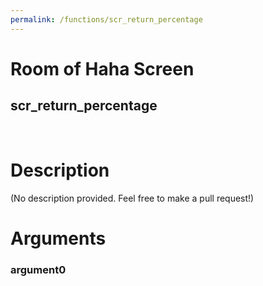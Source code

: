 ```yaml
---
permalink: /functions/scr_return_percentage
---
```

# Room of Haha Screen  
## scr_return_percentage  
&nbsp;  
# Description  
(No description provided. Feel free to make a pull request!) 
&nbsp;  
# Arguments
### argument0

&nbsp;  


